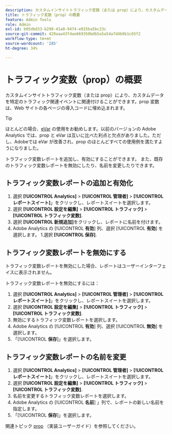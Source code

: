 ```yaml
---
description: カスタムインサイトトラフィック変数（または prop）により、カスタムデータを特定のトラフィック関連イベントに関連付けることができます。prop 変数は、Web サイトの各ページの導入コードに埋め込まれます。
title: トラフィック変数（prop）の概要
feature: Admin Tools
role: Admin
exl-id: b05dbd33-b298-41a0-9474-e015ba5bc23c
source-git-commit: 429aaa43fdae669350bdb5a5a54a7d4b9b1c65f2
workflow-type: tm+mt
source-wordcount: '285'
ht-degree: 34%

---
```


# トラフィック変数（prop）の概要

カスタムインサイトトラフィック変数（または prop）により、カスタムデータを特定のトラフィック関連イベントに関連付けることができます。prop 変数は、Web サイトの各ページの導入コードに埋め込まれます。

>[!TIP]
>
>ほとんどの場合、[eVar](/help/implement/vars/page-vars/evar.md) の使用をお勧めします。以前のバージョンの Adobe Analytics では、prop と eVar は互いに比べた利点と欠点がありました。ただし、Adobeでは eVar が改善され、prop のほとんどすべての使用例を満たすようになりました。

トラフィック変数レポートを追加し、有効にすることができます。 また、既存のトラフィック変数レポートを無効にしたり、名前を変更したりできます。

## トラフィック変数レポートの追加と有効化

1. 選択 **[!UICONTROL Analytics]** > **[!UICONTROL 管理者]** > **[!UICONTROL レポートスイート]**」をクリックし、レポートスイートを選択します。
1. 選択 **[!UICONTROL 設定を編集]** > **[!UICONTROL トラフィック]** > **[!UICONTROL トラフィック変数]**.
1. 選択 **[!UICONTROL 新規追加]**&#x200B;をクリックし、レポートに名前を付けます。
1. Adobe Analytics の [!UICONTROL **有効**] 列、選択 [!UICONTROL **有効**] を選択します。 1.選択 **[!UICONTROL 保存]**.

## トラフィック変数レポートを無効にする

トラフィック変数レポートを無効にした場合、レポートはユーザーインターフェイスに表示されません。

トラフィック変数レポートを無効にするには：

1. 選択 **[!UICONTROL Analytics]** > **[!UICONTROL 管理者]** > **[!UICONTROL レポートスイート]**」をクリックし、レポートスイートを選択します。
1. 選択 **[!UICONTROL 設定を編集]** > **[!UICONTROL トラフィック]** > **[!UICONTROL トラフィック変数]**.
1. 無効にするトラフィック変数レポートを選択します。
1. Adobe Analytics の [!UICONTROL **有効**] 列、選択 [!UICONTROL **無効**] を選択します。
1. 「[!UICONTROL **保存**]」を選択します。

## トラフィック変数レポートの名前を変更

1. 選択 **[!UICONTROL Analytics]** > **[!UICONTROL 管理者]** > **[!UICONTROL レポートスイート]**」をクリックし、レポートスイートを選択します。
1. 選択 **[!UICONTROL 設定を編集]** > **[!UICONTROL トラフィック]** > **[!UICONTROL トラフィック変数]**.
1. 名前を変更するトラフィック変数レポートを選択します。
1. Adobe Analytics の [!UICONTROL **名前**] 」列で、レポートの新しい名前を指定します。
1. 「[!UICONTROL **保存**]」を選択します。

関連トピック [prop](/help/implement/vars/page-vars/prop.md) （実装ユーザーガイド）を参照してください。
